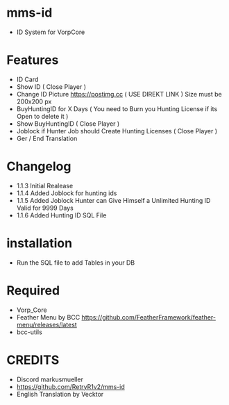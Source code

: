 # mms-id 

- ID System for VorpCore

# Features
 
- ID Card
- Show ID ( Close Player )
- Change ID Picture https://postimg.cc ( USE DIREKT LINK ) Size must be 200x200 px
- BuyHuntingID for X Days ( You need to Burn you Hunting License if its Open to delete it )
- Show BuyHuntingID ( Close Player )
- Joblock if Hunter Job should Create Hunting Licenses ( Close Player )
- Ger / End Translation 


# Changelog

- 1.1.3 Initial Realease
- 1.1.4 Added Joblock for hunting ids
- 1.1.5 Added Joblock Hunter can Give Himself a Unlimited Hunting ID Valid for 9999 Days
- 1.1.6 Added Hunting ID SQL File

# installation 

- Run the SQL file to add Tables in your DB


# Required
- Vorp_Core 
- Feather Menu by BCC https://github.com/FeatherFramework/feather-menu/releases/latest
- bcc-utils


# CREDITS
- Discord markusmueller 
- https://github.com/RetryR1v2/mms-id 
- English Translation by Vecktor